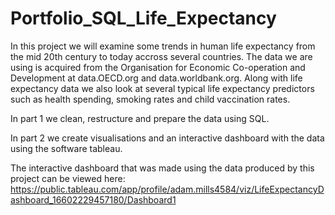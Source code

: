 # Portfolio_SQL_Life_Expectancy

In this project we will examine some trends in human life expectancy from the mid 20th century to today accross several countries. The data we are using is acquired from the Organisation for Economic Co-operation and Development at data.OECD.org and data.worldbank.org. Along with life expectancy data we also look at several typical life expectancy predictors such as health spending, smoking rates and child vaccination rates.

In part 1 we clean, restructure and prepare the data using SQL.

In part 2 we create visualisations and an interactive dashboard with the data using the software tableau.

The interactive dashboard that was made using the data produced by this project can be viewed here: https://public.tableau.com/app/profile/adam.mills4584/viz/LifeExpectancyDashboard_16602229457180/Dashboard1
